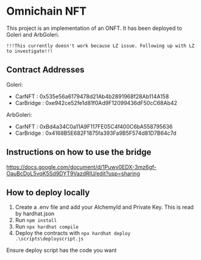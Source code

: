 # Omnichain NFT

This project is an implementation of an ONFT. It has been deployed to Goleri and ArbGoleri.

`!!!This currently doesn't work because LZ issue. Following up with LZ to investigate!!!`

## Contract Addresses
Goleri:
- CarNFT : 0x535e56a6179478d21Ab4b2891968f28Ab114A158
- CarBridge : 0xe942ce52fe1d81f0Ad9F12099436dF50cC68Ab42

ArbGoleri:
- CarNFT : 0xBd4a34C0a11A9F117FE05C4f400C6bA558795636
- CarBridge : 0x4168B5E682F1875fa393Fa9B5F574d81D7B64c7d

## Instructions on how to use the bridge
https://docs.google.com/document/d/1Puwv0EDX-3mz6gf-OauBcDoL5vqK5Sd9DYT9VazdRIU/edit?usp=sharing

## How to deploy locally
1. Create a .env file and add your AlchemyId and Private Key. This is read by hardhat.json
2. Run `npm install`
3. Run `npx hardhat compile`
4. Deploy the contracts with `npx hardhat deploy .\scripts\deployscript.js`

Ensure deploy script has the code you want
